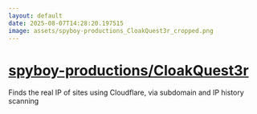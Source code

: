 ```yaml
---
layout: default
date: 2025-08-07T14:28:20.197515
image: assets/spyboy-productions_CloakQuest3r_cropped.png
---
```


# [spyboy-productions/CloakQuest3r](https://github.com/spyboy-productions/CloakQuest3r)

Finds the real IP of sites using Cloudflare, via subdomain and IP history scanning
